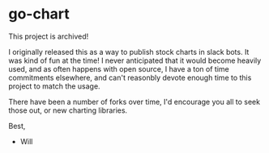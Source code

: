 go-chart
========

This project is archived!

I originally released this as a way to publish stock charts in slack bots. It was kind of fun at the time! I never anticipated that it would become heavily used, and as often happens with open source, I have a ton of time commitments elsewhere, and can't reasonbly devote enough time to this project to match the usage.

There have been a number of forks over time, I'd encourage you all to seek those out, or new charting libraries. 

Best,

- Will
